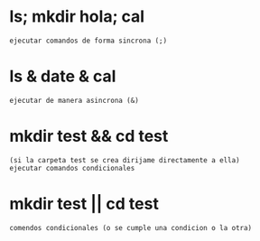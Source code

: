 # ls; mkdir hola; cal
    ejecutar comandos de forma sincrona (;)
# ls & date & cal
    ejecutar de manera asincrona (&)
# mkdir test && cd test 
    (si la carpeta test se crea dirijame directamente a ella)
    ejecutar comandos condicionales
# mkdir test || cd test
    comendos condicionales (o se cumple una condicion o la otra)